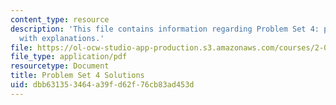 ```yaml
---
content_type: resource
description: 'This file contains information regarding Problem Set 4: problem solutions
  with explanations.'
file: https://ol-ocw-studio-app-production.s3.amazonaws.com/courses/2-003sc-engineering-dynamics-fall-2011/dbb631353464a39fd62f76cb83ad453d_MIT2_003SCF11_pset4_sol.pdf
file_type: application/pdf
resourcetype: Document
title: Problem Set 4 Solutions
uid: dbb63135-3464-a39f-d62f-76cb83ad453d
---
```

